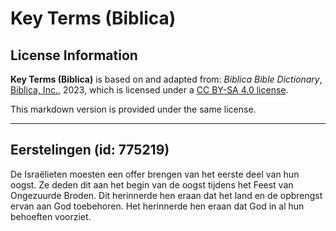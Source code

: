 # Key Terms (Biblica)

## License Information

**Key Terms (Biblica)** is based on and adapted from: _Biblica Bible Dictionary_, [Biblica, Inc.](https://www.biblica.com/), 2023, which is licensed under a [CC BY-SA 4.0 license](https://creativecommons.org/licenses/by-sa/4.0/legalcode.en).

This markdown version is provided under the same license.



--------------------------------

## Eerstelingen (id: 775219)

De Israëlieten moesten een offer brengen van het eerste deel van hun oogst. Ze deden dit aan het begin van de oogst tijdens het Feest van Ongezuurde Broden. Dit herinnerde hen eraan dat het land en de opbrengst ervan aan God toebehoren. Het herinnerde hen eraan dat God in al hun behoeften voorziet.


